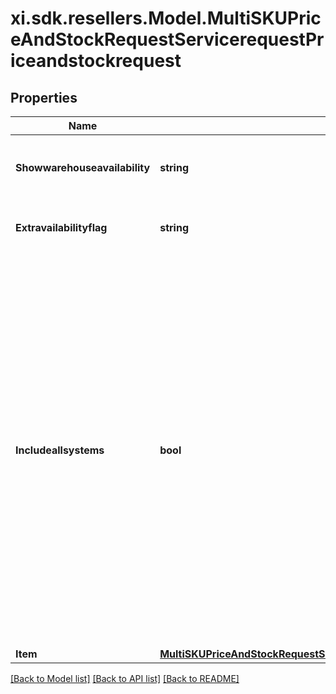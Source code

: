 # xi.sdk.resellers.Model.MultiSKUPriceAndStockRequestServicerequestPriceandstockrequest

## Properties

Name | Type | Description | Notes
------------ | ------------- | ------------- | -------------
**Showwarehouseavailability** | **string** | True/false to show the availability of individual warehouses | [optional] 
**Extravailabilityflag** | **string** | Y/N to show extra availability flag | [optional] 
**Includeallsystems** | **bool** | Flag to indicate if the price and stock information is required for all Ingram Micro systems. If it is set to true, the price and stock details will be returned from all Ingram Micro systems and if false, the price and stock will have returned from the system where the reseller number is set up in. | [optional] 
**Item** | [**MultiSKUPriceAndStockRequestServicerequestPriceandstockrequestItem**](MultiSKUPriceAndStockRequestServicerequestPriceandstockrequestItem.md) |  | [optional] 

[[Back to Model list]](../README.md#documentation-for-models) [[Back to API list]](../README.md#documentation-for-api-endpoints) [[Back to README]](../README.md)

